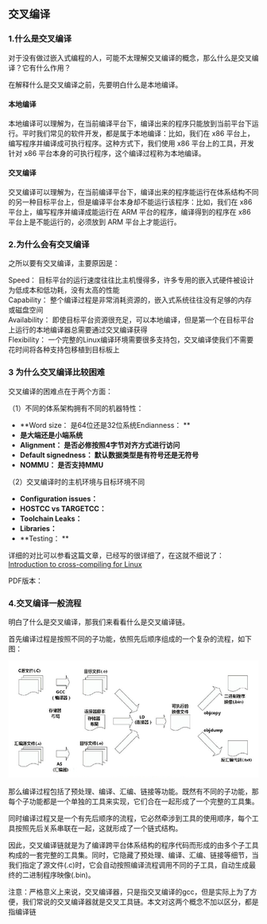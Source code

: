 ## 交叉编译

### 1.什么是交叉编译

对于没有做过嵌入式编程的人，可能不太理解交叉编译的概念，那么什么是交叉编译？它有什么作用？

在解释什么是交叉编译之前，先要明白什么是本地编译。

#### 本地编译

本地编译可以理解为，在当前编译平台下，编译出来的程序只能放到当前平台下运行。平时我们常见的软件开发，都是属于本地编译：比如，我们在 x86 平台上，编写程序并编译成可执行程序。这种方式下，我们使用 x86 平台上的工具，开发针对 x86 平台本身的可执行程序，这个编译过程称为本地编译。

#### 交叉编译

交叉编译可以理解为，在当前编译平台下，编译出来的程序能运行在体系结构不同的另一种目标平台上，但是编译平台本身却不能运行该程序：比如，我们在 x86 平台上，编写程序并编译成能运行在 ARM 平台的程序，编译得到的程序在 x86 平台上是不能运行的，必须放到 ARM 平台上才能运行。

### 2.为什么会有交叉编译

之所以要有交叉编译，主要原因是：

Speed： 目标平台的运行速度往往比主机慢得多，许多专用的嵌入式硬件被设计为低成本和低功耗，没有太高的性能  
Capability： 整个编译过程是非常消耗资源的，嵌入式系统往往没有足够的内存或磁盘空间  
Availability： 即使目标平台资源很充足，可以本地编译，但是第一个在目标平台上运行的本地编译器总需要通过交叉编译获得  
Flexibility： 一个完整的Linux编译环境需要很多支持包，交叉编译使我们不需要花时间将各种支持包移植到目标板上

### 3 为什么交叉编译比较困难

交叉编译的困难点在于两个方面：

（1）不同的体系架构拥有不同的机器特性：

* **Word size： 是64位还是32位系统Endianness： **
* **是大端还是小端系统**
* **Alignment： 是否必修按照4字节对齐方式进行访问**
* **Default signedness： 默认数据类型是有符号还是无符号**
* **NOMMU： 是否支持MMU**

（2）交叉编译时的主机环境与目标环境不同

* **Configuration issues：**
* **HOSTCC vs TARGETCC：**
* **Toolchain Leaks：**
* **Libraries：**
* **Testing： **

详细的对比可以参看这篇文章，已经写的很详细了，在这就不细说了：[Introduction to cross-compiling for Linux](http://landley.net/writing/docs/cross-compiling.html)

PDF版本：

### 4.交叉编译一般流程

明白了什么是交叉编译，那我们来看看什么是交叉编译链。

首先编译过程是按照不同的子功能，依照先后顺序组成的一个复杂的流程，如下图：

![](/assets/1.9.2_001.jpg)

那么编译过程包括了预处理、编译、汇编、链接等功能。既然有不同的子功能，那每个子功能都是一个单独的工具来实现，它们合在一起形成了一个完整的工具集。

同时编译过程又是一个有先后顺序的流程，它必然牵涉到工具的使用顺序，每个工具按照先后关系串联在一起，这就形成了一个链式结构。

因此，交叉编译链就是为了编译跨平台体系结构的程序代码而形成的由多个子工具构成的一套完整的工具集。同时，它隐藏了预处理、编译、汇编、链接等细节，当我们指定了源文件\(.c\)时，它会自动按照编译流程调用不同的子工具，自动生成最终的二进制程序映像\(.bin\)。

注意：严格意义上来说，交叉编译器，只是指交叉编译的gcc，但是实际上为了方便，我们常说的交叉编译器就是交叉工具链。本文对这两个概念不加以区分，都是指编译链

